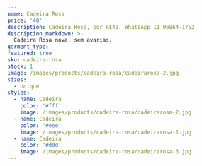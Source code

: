 ```yaml
---
name: Cadeira Rosa
price: '40'
description: Cadeira Rosa, por R$40. WhatsApp 11 96964-1752
description_markdown: >-
  Cadeira Rosa nova, sem avarias.
garment_type:
featured: true
sku: cadeira-rosa
stock: 1
image: /images/products/cadeira-rosa/cadeirarosa-2.jpg
sizes:
  - Unique
styles:
  - name: Cadeira
    color: '#fff'
    image: /images/products/cadeira-rosa/cadeirarosa-2.jpg
  - name: Cadeira
    color: '#eee'
    image: /images/products/cadeira-rosa/cadeirarosa-1.jpg
  - name: Cadeira
    color: '#ddd'
    image: /images/products/cadeira-rosa/cadeirarosa-3.jpg
---
```

